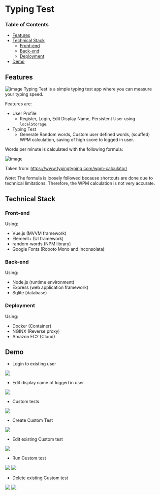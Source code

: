 # Typing Test

### Table of Contents

- [Features](#features)
- [Technical Stack](#technical-stack)
  - [Front-end](#front-end)
  - [Back-end](#back-end)
  - [Deployment](#deployment)
- [Demo](#demo)

## Features

![image](https://user-images.githubusercontent.com/87303121/201081692-7c6622a9-7ad2-471d-80d3-4e2a1f590a7b.png)
Typing Test is a simple typing test app where you can measure your typing speed.

Features are:

- User Profile
  - Register, Login, Edit Display Name, Persistent User using `localStorage`.
- Typing Test
  - Generate Random words, Custom user defined words, (scuffed) WPM calculation, saving of high score to logged in user.

Words per minute is calculated with the following formula:

![image](https://user-images.githubusercontent.com/87303121/201144212-f3df9184-df5d-4336-bf05-1ab7f408a653.png)

Taken from: https://www.typingtyping.com/wpm-calculator/

_Note_: The formula is loosely followed because shortcuts are done due to technical limitations. Therefore, the WPM calculation is not very accurate.

## Technical Stack

### Front-end

Using:

- Vue.js (MVVM framework)
- Element+ (UI framework)
- random-words (NPM library)
- Google Fonts (Roboto Mono and Inconsolata)

### Back-end

Using:

- Node.js (runtime environment)
- Express (web application framework)
- Sqlite (database)

### Deployment

Using:

- Docker (Container)
- NGINX (Reverse proxy)
- Amazon EC2 (Cloud)

## Demo

- Login to existing user

![](./readme_images/01_login.png)

- Edit display name of logged in user

![](./readme_images/02_displayName.png)

- Custom tests

![](./readme_images/03_customTest.png)

- Create Custom Test

![](./readme_images/04_createCustomTest.png)

- Edit existing Custom test

![](./readme_images/05_editCustomTest.png)

- Run Custom test

![](./readme_images/06_runCustomTest1.png)
![](./readme_images/07_runCustomTest2.png)

- Delete existing Custom test

![](./readme_images/08_deleteCustomTest1.png)
![](./readme_images/09_deleteCustomTest2.png)

